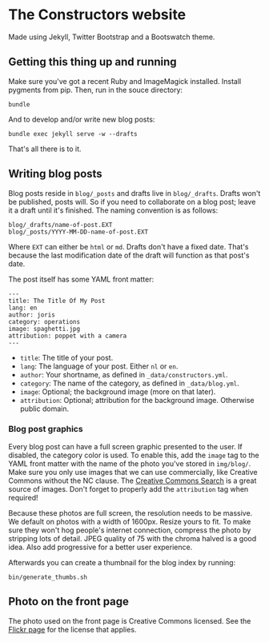 # The Constructors website #

Made using Jekyll, Twitter Bootstrap and a Bootswatch theme.

## Getting this thing up and running ##

Make sure you've got a recent Ruby and ImageMagick installed. Install pygments
from pip. Then, run in the souce directory:

    bundle

And to develop and/or write new blog posts:

    bundle exec jekyll serve -w --drafts

That's all there is to it.

## Writing blog posts ##

Blog posts reside in `blog/_posts` and drafts live in `blog/_drafts`. Drafts
won't be published, posts will. So if you need to collaborate on a blog post;
leave it a draft until it's finished. The naming convention is as follows:

    blog/_drafts/name-of-post.EXT
    blog/_posts/YYYY-MM-DD-name-of-post.EXT

Where `EXT` can either be `html` or `md`. Drafts don't have a fixed date. That's
because the last modification date of the draft will function as that post's
date.

The post itself has some YAML front matter:

    ---
    title: The Title Of My Post
    lang: en
    author: joris
    category: operations
    image: spaghetti.jpg
    attribution: poppet with a camera
    ---

* `title`: The title of your post.
* `lang`: The language of your post. Either `nl` or `en`.
* `author`: Your shortname, as defined in `_data/constructors.yml`.
* `category`: The name of the category, as defined in `_data/blog.yml`.
* `image`: Optional; the background image (more on that later).
* `attribution`: Optional; attribution for the background image. Otherwise public domain.

### Blog post graphics ###

Every blog post can have a full screen graphic presented to the user. If
disabled, the category color is used. To enable this, add the `image` tag to the
YAML front matter with the name of the photo you've stored in `img/blog/`. Make
sure you only use images that we can use commercially, like Creative Commons
without the NC clause. The
[Creative Commons Search](http://search.creativecommons.org/) is a great source
of images. Don't forget to properly add the `attribution` tag when required!

Because these photos are full screen, the resolution needs to be massive. We
default on photos with a width of 1600px. Resize yours to fit. To make sure they
won't hog people's internet connection, compress the photo by stripping lots of
detail. JPEG quality of 75 with the chroma halved is a good idea. Also add
progressive for a better user experience.

Afterwards you can create a thumbnail for the blog index by running:

    bin/generate_thumbs.sh

## Photo on the front page ##

The photo used on the front page is Creative Commons licensed. See the
[Flickr page](https://secure.flickr.com/photos/lennartt/8190790472) for the
license that applies.
